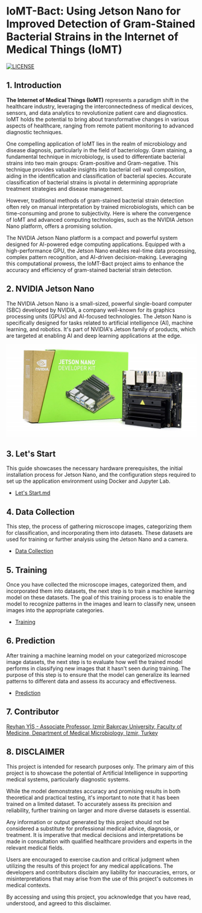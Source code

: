 # IoMT-Bact: Using Jetson Nano for Improved Detection of Gram-Stained Bacterial Strains in the Internet of Medical Things (IoMT)

 [![LICENSE](https://img.shields.io/badge/LICENSE-MIT-blue.svg)](LICENSE)

## 1. Introduction

**The Internet of Medical Things (IoMT)** represents a paradigm shift in the healthcare industry, leveraging the interconnectedness of medical devices, sensors, and data analytics to revolutionize patient care and diagnostics. IoMT holds the potential to bring about transformative changes in various aspects of healthcare, ranging from remote patient monitoring to advanced diagnostic techniques.

One compelling application of IoMT lies in the realm of microbiology and disease diagnosis, particularly in the field of bacteriology. Gram staining, a fundamental technique in microbiology, is used to differentiate bacterial strains into two main groups: Gram-positive and Gram-negative. This technique provides valuable insights into bacterial cell wall composition, aiding in the identification and classification of bacterial species. Accurate classification of bacterial strains is pivotal in determining appropriate treatment strategies and disease management.

However, traditional methods of gram-stained bacterial strain detection often rely on manual interpretation by trained microbiologists, which can be time-consuming and prone to subjectivity. Here is where the convergence of IoMT and advanced computing technologies, such as the NVIDIA Jetson Nano platform, offers a promising solution.

The NVIDIA Jetson Nano platform is a compact and powerful system designed for AI-powered edge computing applications. Equipped with a high-performance GPU, the Jetson Nano enables real-time data processing, complex pattern recognition, and AI-driven decision-making. Leveraging this computational prowess, the IoMT-Bact project aims to enhance the accuracy and efficiency of gram-stained bacterial strain detection.

## 2. NVIDIA Jetson Nano

The NVIDIA Jetson Nano is a small-sized, powerful single-board computer (SBC) developed by NVIDIA, a company well-known for its graphics processing units (GPUs) and AI-focused technologies. The Jetson Nano is specifically designed for tasks related to artificial intelligence (AI), machine learning, and robotics. It's part of NVIDIA's Jetson family of products, which are targeted at enabling AI and deep learning applications at the edge.

![JetsonNano](images/jetson_nano.png)


## 3. Let's Start
This guide showcases the necessary hardware prerequisites, the initial installation process for Jetson Nano, and the configuration steps required to set up the application environment using Docker and Jupyter Lab.

- [Let's Start.md](LetsStart.md)

## 4. Data Collection
This step, the process of gathering microscope images, categorizing them for classification, and incorporating them into datasets. These datasets are used for training or further analysis using the Jetson Nano and a camera.

- [Data Collection](1.data_collection.ipynb)

## 5. Training
Once you have collected the microscope images, categorized them, and incorporated them into datasets, the next step is to train a machine learning model on these datasets. The goal of this training process is to enable the model to recognize patterns in the images and learn to classify new, unseen images into the appropriate categories. 

- [Training](2.training.ipynb)

## 6. Prediction
After training a machine learning model on your categorized microscope image datasets, the next step is to evaluate how well the trained model performs in classifying new images that it hasn't seen during training. The purpose of this step is to ensure that the model can generalize its learned patterns to different data and assess its accuracy and effectiveness. 

- [Prediction](3.prediction.ipynb)

## 7. Contributor

[Reyhan YİŞ - Associate Professor, Izmir Bakırçay University, Faculty of Medicine, Department of Medical Microbiology, Izmir, Turkey](https://tr.linkedin.com/in/reyhan-yiş-14657b38 "Reyhan YİŞ Associate Professor, Izmir Bakırçay University, Faculty of Medicine, Department of Medical Microbiology, Izmir, Turkey") 

## 8. DISCLAIMER
This project is intended for research purposes only. The primary aim of this project is to showcase the potential of Artificial Intelligence in supporting medical systems, particularly diagnostic systems.

While the model demonstrates accuracy and promising results in both theoretical and practical testing, it's important to note that it has been trained on a limited dataset. To accurately assess its precision and reliability, further training on larger and more diverse datasets is essential.

Any information or output generated by this project should not be considered a substitute for professional medical advice, diagnosis, or treatment. It is imperative that medical decisions and interpretations be made in consultation with qualified healthcare providers and experts in the relevant medical fields.

Users are encouraged to exercise caution and critical judgment when utilizing the results of this project for any medical applications. The developers and contributors disclaim any liability for inaccuracies, errors, or misinterpretations that may arise from the use of this project's outcomes in medical contexts.

By accessing and using this project, you acknowledge that you have read, understood, and agreed to this disclaimer.






